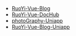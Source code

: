 <!-- docs/_sidebar.md -->

<!-- * [简介](/README) -->
* [RuoYi-Vue-Blog](/RuoYi-Vue-Blog/ "开源博客网站，采用 Spring Boot + MyBatis，前端 vue + element-ui。支持多种编辑器：  CherryMarkdown ； 富文本编辑器 Quill、 Tinymce，支持标签分类检索，支持移动端和小程序")
* [RuoYi-Vue-DocHub](/RuoYi-Vue-DocHub/ "文档便利店,在线写作创作平台，支持world、excel、markdown、画图、思维导图、流程图等多种文档类型，支持基于 Markdown 的幻灯片制作、在线代码编写。")
* [photoGraphy-Uniapp](/photoGraphy-Uniapp/ "基于RuoYi APP 移动端框架开发的 “欣然有你” 微信小程序，Blog文章分享/个人信息展示等。基于uniapp，支持小程序、H5、Android和IOS。")
* [RuoYi-Vue-Blog-Uniapp](/RuoYi-Vue-Blog-Uniapp/ "Blog 移动端 博客网站 基于uniapp开发，支持小程序、H5、Android和IOS。")